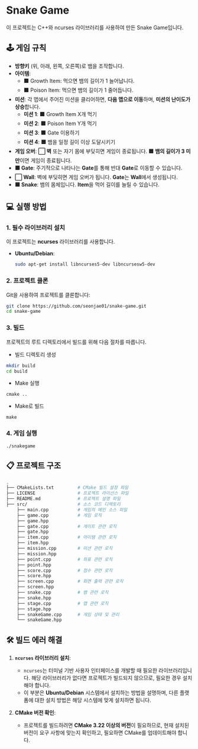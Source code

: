# Snake Game

이 프로젝트는 C++와 ncurses 라이브러리를 사용하여 만든 Snake Game입니다.

## 🕹️ 게임 규칙

- **방향키** (위, 아래, 왼쪽, 오른쪽)로 뱀을 조작합니다.
- **아이템**:
  - **🟩** Growth Item: 먹으면 뱀의 길이가 1 늘어납니다.
  - **🟥** Poison Item: 먹으면 뱀의 길이가 1 줄어듭니다.
- **미션**: 각 맵에서 주어진 미션을 클리어하면, **다음 맵으로 이동**하며, **미션의 난이도가 상승**합니다.
  - **미션 1**: **🟩** Growth Item X개 먹기
  - **미션 2**: **🟥** Poison Item Y개 먹기
  - **미션 3**: **🟪** Gate 이용하기
  - **미션 4**: **🟦** 뱀을 일정 길이 이상 도달시키기
- **게임 오버**: **⬜ 벽** 또는 자기 몸에 부딪히면 게임이 종료됩니다. **🟦 뱀의 길이가 3 미만**이면 게임이 종료됩니다.
- **🟪 Gate**: 주기적으로 나타나는 **Gate**를 통해 반대 **Gate**로 이동할 수 있습니다.
- **⬜ Wall**: 벽에 부딪히면 게임 오버가 됩니다. **Gate**는 **Wall**에서 생성됩니다.
- **🟦 Snake**: 뱀의 몸체입니다. **Item**을 먹어 길이를 늘릴 수 있습니다.

## 💻 실행 방법

### 1. 필수 라이브러리 설치

이 프로젝트는 **ncurses** 라이브러리를 사용합니다.

- **Ubuntu/Debian**:
  ```bash
  sudo apt-get install libncurses5-dev libncursesw5-dev
  ```
### 2. 프로젝트 클론

Git을 사용하여 프로젝트를 클론합니다:

```bash
git clone https://github.com/seonjae01/snake-game.git
cd snake-game
```
### 3. 빌드

프로젝트의 루트 디렉토리에서 빌드를 위해 다음 절차를 따릅니다.

- 빌드 디렉토리 생성

```bash
mkdir build
cd build
```
- Make 실행

```
cmake ..
```

- Make로 빌드

```
make
```

### 4. 게임 실행

```
./snakegame
```

## 📋 프로젝트 구조

```bash
.
├── CMakeLists.txt         # CMake 빌드 설정 파일
├── LICENSE                # 프로젝트 라이선스 파일
├── README.md              # 프로젝트 설명 파일
├── src/                   # 소스 코드 디렉토리
    ├── main.cpp           # 게임의 메인 소스 파일
    ├── game.cpp           # 게임 로직
    ├── game.hpp
    ├── gate.cpp           # 게이트 관련 로직
    ├── gate.hpp
    ├── item.cpp           # 아이템 관련 로직
    ├── item.hpp
    ├── mission.cpp        # 미션 관련 로직
    ├── mission.hpp
    ├── point.cpp          # 좌표 관련 로직
    ├── point.hpp
    ├── score.cpp          # 점수 관련 로직
    ├── score.hpp
    ├── screen.cpp         # 화면 출력 관련 로직
    ├── screen.hpp
    ├── snake.cpp          # 뱀 관련 로직
    ├── snake.hpp
    ├── stage.cpp          # 맵 관련 로직
    ├── stage.hpp
    ├── snakeGame.cpp      # 게임 상태 및 관리
    └── snakeGame.hpp
```

## 🛠️ 빌드 에러 해결

1. **`ncurses` 라이브러리 설치**:
    - `ncurses`는 터미널 기반 사용자 인터페이스를 개발할 때 필요한 라이브러리입니다. 해당 라이브러리가 없다면 프로젝트가 빌드되지 않으므로, 필요한 경우 설치해야 합니다.
    - 이 부분은 **Ubuntu/Debian** 시스템에서 설치하는 방법을 설명하며, 다른 플랫폼에 대한 설치 방법은 해당 시스템에 맞게 설치하면 됩니다.

2. **CMake 버전 확인**:
    - 프로젝트를 빌드하려면 **CMake 3.22 이상의 버전**이 필요하므로, 현재 설치된 버전이 요구 사항에 맞는지 확인하고, 필요하면 CMake를 업데이트해야 합니다.
